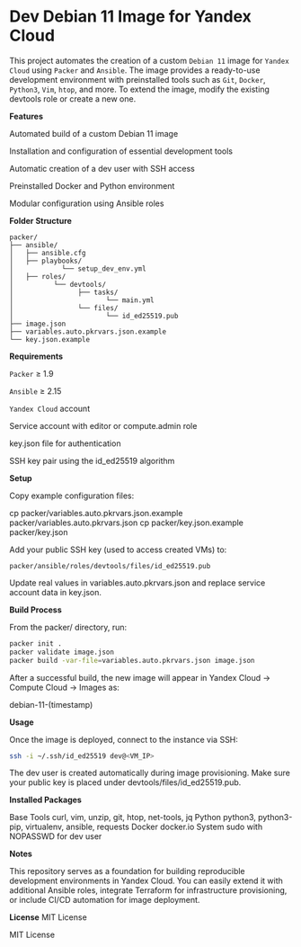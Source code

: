 # Dev Debian 11 Image for Yandex Cloud

This project automates the creation of a custom `Debian 11` image for `Yandex Cloud` using `Packer` and `Ansible`.
The image provides a ready-to-use development environment with preinstalled tools such as `Git`, `Docker`, `Python3`, `Vim`, `htop`, and more.
To extend the image, modify the existing devtools role or create a new one.

**Features**

Automated build of a custom Debian 11 image

Installation and configuration of essential development tools

Automatic creation of a dev user with SSH access

Preinstalled Docker and Python environment

Modular configuration using Ansible roles

**Folder Structure**

```
packer/
├── ansible/            
│   ├── ansible.cfg
│   ├── playbooks/
│            └── setup_dev_env.yml
│   ├── roles/
│          └── devtools/
│                ├── tasks/
│                       └── main.yml
│                └── files/
│                       └── id_ed25519.pub
├── image.json
├── variables.auto.pkrvars.json.example
└── key.json.example
```

**Requirements**

`Packer` ≥ 1.9

`Ansible` ≥ 2.15

`Yandex Cloud` account

Service account with editor or compute.admin role

key.json file for authentication

SSH key pair using the id_ed25519 algorithm

**Setup**

Copy example configuration files:

cp packer/variables.auto.pkrvars.json.example packer/variables.auto.pkrvars.json
cp packer/key.json.example packer/key.json


Add your public SSH key (used to access created VMs) to:

`packer/ansible/roles/devtools/files/id_ed25519.pub`


Update real values in variables.auto.pkrvars.json and replace service account data in key.json.

**Build Process**

From the packer/ directory, run:
```bash
packer init .
packer validate image.json
packer build -var-file=variables.auto.pkrvars.json image.json
```

After a successful build, the new image will appear in
Yandex Cloud → Compute Cloud → Images as:

debian-11-(timestamp)

**Usage**

Once the image is deployed, connect to the instance via SSH:
```bash
ssh -i ~/.ssh/id_ed25519 dev@<VM_IP>
```

The dev user is created automatically during image provisioning.
Make sure your public key is placed under devtools/files/id_ed25519.pub.

**Installed Packages**

Base Tools	curl, vim, unzip, git, htop, net-tools, jq
Python	python3, python3-pip, virtualenv, ansible, requests
Docker	docker.io
System	sudo with NOPASSWD for dev user

**Notes**

This repository serves as a foundation for building reproducible development environments in Yandex Cloud.
You can easily extend it with additional Ansible roles, integrate Terraform for infrastructure provisioning, or include CI/CD automation for image deployment.

**License**
MIT License

MIT License
